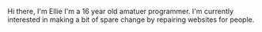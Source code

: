 <p1>Hi there, I'm Ellie I'm a 16 year old amatuer programmer.</p1>
<p1>I'm currently interested in making a bit of spare change by repairing websites for people.</p1>